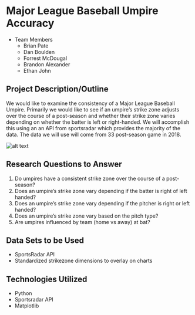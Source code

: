 # Major League Baseball Umpire Accuracy
* Team Members
  * Brian Pate
  * Dan Boulden
  * Forrest McDougal
  * Brandon Alexander
  * Ethan John

## Project Description/Outline
We would like to examine the consistency of a Major League Baseball Umpire. Primarily we would like to see if an umpire’s strike zone adjusts over the course of a post-season and whether their strike zone varies depending on whether the batter is left or right-handed. We will accomplish this using an an API from sportsradar which provides the majority of the data. The data we will use will come from 33 post-season game in 2018.

![alt text](https://github.com/bpate05/MLB-Postseason-Umpire-Analysis/blob/master/Images/all_pitches_scatter.png)

## Research Questions to Answer
1. Do umpires have a consistent strike zone over the course of a post-season?
2. Does an umpire’s strike zone vary depending if the batter is right of left handed?
3. Does an umpire’s strike zone vary depending if the pitcher is right or left handed?
4. Does an umpire’s strike zone vary based on the pitch type?
5. Are umpires influenced by team (home vs away) at bat?

## Data Sets to be Used
* SportsRadar API
* Standardized strikezone dimensions to overlay on charts

## Technologies Utilized
* Python
* Sportsradar API
* Matplotlib
